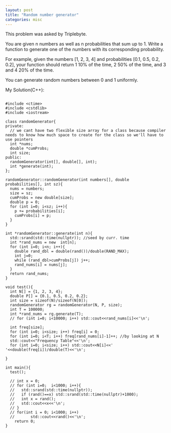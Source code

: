 ```yaml
---
layout: post
title: "Random number generator"
categories: misc
---
```


This problem was asked by Triplebyte.

You are given n numbers as well as n probabilities that sum up to 1. Write a function to generate one of the numbers with its corresponding probability.

For example, given the numbers [1, 2, 3, 4] and probabilities [0.1, 0.5, 0.2, 0.2], your function should return 1 10% of the time, 2 50% of the time, and 3 and 4 20% of the time.

You can generate random numbers between 0 and 1 uniformly.


My Solution(C++):
```

#include <ctime>
#include <cstdlib>
#include <iostream>

class randomGenerator{
private:
  // we cant have two flexible size array for a class because compiler needs to know how much space to create for the class so we'll have to use pointers
  int *nums;
  double *cumProbs;
  int size;
public:
  randomGenerator(int[], double[], int);
  int *generate(int);
};

randomGenerator::randomGenerator(int numbers[], double probabilities[], int sz){
  nums = numbers;
  size = sz;
  cumProbs = new double[size];
  double p = 0;
  for (int i=0; i<sz; i++){
    p += probabilities[i];
    cumProbs[i] = p;
  }
}

int *randomGenerator::generate(int n){
  std::srand(std::time(nullptr)); //seed by curr. time
  int *rand_nums = new  int[n];
  for (int i=0; i<n; i++){
    double rand_dbl = double(rand())/double(RAND_MAX);
    int j=0;
    while (rand_dbl>cumProbs[j]) j++;
    rand_nums[i] = nums[j];
  }
  return rand_nums;
}

void test(){
  int N[] = {1, 2, 3, 4};
  double P[] = {0.1, 0.5, 0.2, 0.2};
  int size = sizeof(N)/sizeof(N[0]);
  randomGenerator rg = randomGenerator(N, P, size);
  int T = 100000;
  int *rand_nums = rg.generate(T);
  // for (int i=0; i<10000; i++) std::cout<<rand_nums[i]<<'\n';

  int freq[size];
  for (int i=0; i<size; i++) freq[i] = 0;
  for (int i=0; i<T; i++) freq[rand_nums[i]-1]++; //by looking at N
  std::cout<<"Frequency Table"<<'\n';
  for (int i=0; i<size; i++) std::cout<<N[i]<<' '<<double(freq[i])/double(T)<<'\n';

}

int main(){
  test();

  // int x = 0;
  // for (int i=0;  i<1000; i++){
  //   std::srand(std::time(nullptr));
  //   if (rand()==x) std::srand(std::time(nullptr)+1000);
  //   int x = rand();
  //   std::cout<<x<<'\n';
  // }
  // for(int i = 0; i<1000; i++)
  //       std::cout<<rand()<<'\n';
    return 0;
}
```

